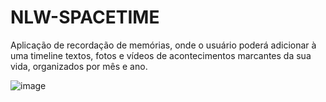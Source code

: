 # NLW-SPACETIME
Aplicação de recordação de memórias, onde o usuário poderá adicionar à uma timeline textos, fotos e vídeos de acontecimentos marcantes da sua vida, organizados por mês e ano.


![image](https://github.com/Icar0S/NLW-SPACETIME/assets/39846852/8b13d0f6-1a96-4c6d-b462-9edf72a209af)
